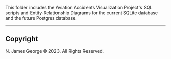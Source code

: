 This folder includes the Aviation Accidents Visualization Project's SQL scripts and Entity-Relationship Diagrams for the current SQLite database and the future Postgres database.

----

## Copyright

N. James George © 2023. All Rights Reserved.
